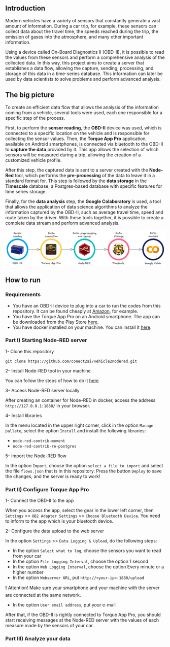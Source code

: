 ## Introduction

Modern vehicles have a variety of sensors that constantly generate a vast amount of information. During a car trip, for example, these sensors can collect data about the travel time, the speeds reached during the trip, the emission of gases into the atmosphere, and many other important information.

Using a device called On-Board Diagnostics II (OBD-II), it is possible to read the values from these sensors and perform a comprehensive analysis of the collected data. In this way, this project aims to create a server that establishes a data flow, allowing the capture, sending, processing, and storage of this data in a time-series database. This information can later be used by data scientists to solve problems and perform advanced analysis.

## The big picture

To create an efficient data flow that allows the analysis of the information coming from a vehicle, several tools were used, each one responsible for a specific step of the process.

First, to perform the **sensor reading**, the **OBD-II** device was used, which is connected to a specific location on the vehicle and is responsible for collecting the sensor values. Then, the **Torque App Pro** application, available on Android smartphones, is connected via bluetooth to the OBD-II to **capture the data** provided by it. This app allows the selection of which sensors will be measured during a trip, allowing the creation of a customized vehicle profile.

After this step, the captured data is sent to a server created with the **Node-Red** tool, which performs the **pre-processing** of the data to leave it in a standard format for. This step is followed by the **data storage** in the **Timescale** database, a Postgres-based database with specific features for time series storage.

Finally, for the **data analysis** step, the **Google Colaboratory** is used, a tool that allows the application of data science algorithms to analyze the information captured by the OBD-II, such as average travel time, speed and route taken by the driver. With these tools together, it is possible to create a complete data stream and perform advanced analysis.

![image info](./img/final-bigpicture-nodered.png)

## How to run

### Requirements

- You have an OBD-II device to plug into a car to run the codes from this repository. It can be found cheaply at [Amazon](https://www.amazon.com.br/), for example.
- You have the Torque App Pro on an Android smartphone. The app can be downloaded from the Play Store [here](https://play.google.com/store/apps/details?id=org.prowl.torque&hl=pt_BR&gl=US).
- You have docker installed on your machine. You can install it [here](https://www.docker.com/).

### Part I) Starting Node-RED server

1- Clone this repository 

```
git clone https://github.com/conect2ai/vehicle2nodered.git
```

2- Install Node-RED tool in your machine

You can follow the steps of how to do it [here](https://nodered.org/docs/getting-started/docker)

3- Access Node-RED server locally

After creating an container for Node-RED in docker, access the address `http://127.0.0.1:1880/` in your browser.

4- Install libraries

In the menu located in the upper right corner, click in the option `Manage pallete`, select the option `Install` and install the following libraries:

- `node-red-contrib-moment`
- `node-red-contrib-re-postgres`

5- Import the Node-RED flow

In the option `Import`, choose the option `select a file to import` and select the file `flows.json` that is in this repository. Press the button `Deploy` to save the changes, and the server is ready to work!

### Part II) Configure Torque App Pro

1- Connect the OBD-II to the app

When you access the app, select the gear in the lower left corner, then `Settings` >> `OB2 Adapter Settings` >> `Choose Bluetooth Device`. You need to inform to the app which is your bluetooth device. 

2- Configure the data upload to the web server

In the option `Settings` >> `Data Logging & Upload`, do the following steps:

- In the option `Select what to log`, choose the sensors you want to read from your car
- In the option `File Logging Interval`, choose the option 1 second
- In the option `Web Logging Interval`, choose the option Every minute or a higher number
- In the option `Webserver URL`, put `http://<your-ip>:1880/upload` 

:heavy_exclamation_mark: Attention! Make sure your smartphone and your machine with the server are connected at the same network.

- In the option `User email address`, put your e-mail

After that, if the OBD-II is rightly connected to Torque App Pro, you should start receiving messages at the Node-RED server with the values of each measure made by the sensors of your car. 

### Part III) Analyze your data



